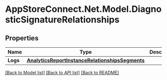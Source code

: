 # AppStoreConnect.Net.Model.DiagnosticSignatureRelationships

## Properties

Name | Type | Description | Notes
------------ | ------------- | ------------- | -------------
**Logs** | [**AnalyticsReportInstanceRelationshipsSegments**](AnalyticsReportInstanceRelationshipsSegments.md) |  | [optional] 

[[Back to Model list]](../README.md#documentation-for-models) [[Back to API list]](../README.md#documentation-for-api-endpoints) [[Back to README]](../README.md)

